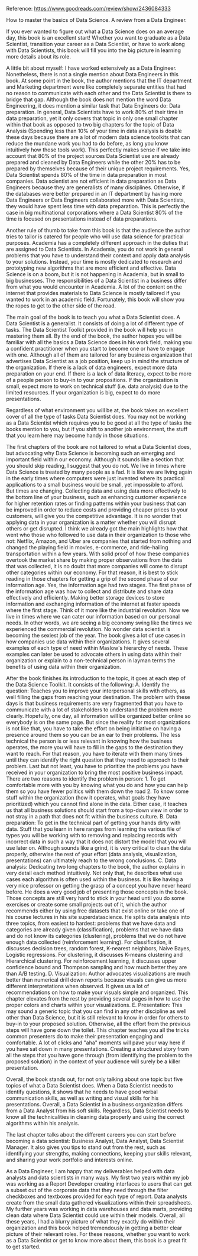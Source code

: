 Reference: https://www.goodreads.com/review/show/2436084333

How to master the basics of Data Science. A review from a Data Engineer.

If you ever wanted to figure out what a Data Science does on an average day, this book is an excellent start! Whether you want to graduate as a Data Scientist, transition your career as a Data Scientist, or have to work along with Data Scientists, this book will fill you into the big picture in learning more details about its role.

A little bit about myself: I have worked extensively as a Data Engineer. Nonetheless, there is not a single mention about Data Engineers in this book. At some point in the book, the author mentions that the IT department and Marketing department were like completely separate entities that had no reason to communicate with each other and the Data Scientist is there to bridge that gap. Although the book does not mention the word Data Engineering, it does mention a similar task that Data Engineers do: Data preparation. In general, Data Scientists have to work 80% of their time in data preparation, yet it only covers that topic in only one small chapter within that book as opposed to two big chapters for the topic of Data Analysis (Spending less than 10% of your time in data analysis is doable these days because there are a lot of modern data science toolkits that can reduce the mundane work you had to do before, as long you know intuitively how those tools work). This perfectly makes sense if we take into account that 80% of the project sources Data Scientist use are already prepared and cleaned by Data Engineers while the other 20% has to be prepared by themselves because of their unique project requirements. Yes, Data Scientist spends 80% of the time in data preparation in most companies. Data scientist are not efficient in data preparation as Data Engineers because they are generalists of many disciplines. Otherwise, if the databases were better prepared in an IT department by having more Data Engineers or Data Engineers collaborated more with Data Scientists, they would have spent less time with data preparation. This is perfectly the case in big multinational corporations where a Data Scientist 80% of the time is focused on presentations instead of data preparations.

Another rule of thumb to take from this book is that the audience the author tries to tailor is catered for people who will use data science for practical purposes. Academia has a completely different approach in the duties that are assigned to Data Scientists. In Academia, you do not work in general problems that you have to understand their context and apply data analysis to your solutions. Instead, your time is mostly dedicated to research and prototyping new algorithms that are more efficient and effective. Data Science is on a boom, but it is not happening in Academia, but in small to big businesses. The responsibilities of a Data Scientist in a business differ from what you would encounter in Academia. A lot of the content on the internet that provides materials to Data Science is mostly tailored if you wanted to work in an academic field. Fortunately, this book will show you the ropes to get to the other side of the road.

The main goal of the book is to teach you what a Data Scientist does. A Data Scientist is a generalist. It consists of doing a lot of different type of tasks. The Data Scientist Toolkit provided in the book will help you in mastering them all. By the end of the book, the author hopes you will be familiar with all the basics a Data Science does in his work field, making you a confident practitioner when you start to become one or have to engage with one. Although all of them are tailored for any business organization that advertises Data Scientist as a job position, keep up in mind the structure of the organization. If there is a lack of data engineers, expect more data preparation on your end. If there is a lack of data literacy, expect to be more of a people person to buy-in to your propositions. If the organization is small, expect more to work on technical stuff (i.e. data analysis) due to the limited resources. If your organization is big, expect to do more presentations. 

Regardless of what environment you will be at, the book takes an excellent cover of all the type of tasks Data Scientist does. You may not be working as a Data Scientist which requires you to be good at all the type of tasks the books mention to you, but if you shift to another job environment, the stuff that you learn here may become handy in those situations.

The first chapters of the book are not tailored to what a Data Scientist does, but advocating why Data Science is becoming such an emerging and important field within our economy. Although it sounds like a section that you should skip reading, I suggest that you do not. We live in times where Data Science is treated by many people as a fad. It is like we are living again in the early times where computers were just invented where its practical applications to a small business would be small, yet impossible to afford. But times are changing. Collecting data and using data more effectively to the bottom line of your business, such as enhancing customer experience for higher retention rates or finding patterns within your business that can be improved in order to reduce costs and providing cheaper prices to your customers, will give you the competitive advantage. It is no wonder that applying data in your organization is a matter whether you will disrupt others or get disrupted. I think we already got the main highlights how that went who those who followed to use data in their organization to those who not: Netflix, Amazon, and Uber are companies that started from nothing and changed the playing field in movies, e-commerce, and ride-hailing transportation within a few years. With solid proof of how these companies overtook the market share by making proper observations from the data that was collected, it is no doubt that more companies will come to disrupt other categories within our economy. For that reason, it is best to stick reading in those chapters for getting a grip of the second phase of our information age. Yes, the information age had two stages. The first phase of the information age was how to collect and distribute and share data effectively and efficiently. Making better storage devices to store information and exchanging information of the internet at faster speeds where the first stage. Think of it more like the industrial revolution. Now we live in times where we can cater our information based on our personal needs. In other words, we are seeing a big economy swing like the times we experienced the commercial revolution. No wonder data scientist is becoming the sexiest job of the year. The book gives a lot of use cases in how companies use data within their organizations. It gives several examples of each type of need within Maslow's hierarchy of needs. These examples can later be used to advocate others in using data within their organization or explain to a non-technical person in layman terms the benefits of using data within their organization.

After the book finishes its introduction to the topic, it goes at each step of the Data Science Toolkit. It consists of the following:
A. Identify the question: Teaches you to improve your interpersonal skills with others, as well filling the gaps from reaching your destination. The problem with these days is that business requirements are very fragmented that you have to communicate with a lot of stakeholders to understand the problem more clearly. Hopefully, one day, all information will be organized better online so everybody is on the same page. But since the reality for most organizations is not like that, you have to take the effort on being initiative on having a presence around them so you can be an ear to their problems. The less technical the person is or less relevant in knowing how the business operates, the more you will have to fill in the gaps to the destination they want to reach. For that reason, you have to iterate with them many times until they can identify the right question that they need to approach to their problem. Last but not least, you have to prioritize the problems you have received in your organization to bring the most positive business impact. There are two reasons to identify the problem in person: 1. To get comfortable more with you by knowing what you do and how you can help them so you have fewer politics with them down the road 2. To know some stuff within the organization (how it operates, what goals they have prioritized) which you cannot find alone in the data. Either case, it teaches us that all business solutions should start from a top-down view in order to not stray in a path that does not fit within the business culture. 
B. Data preparation: To get in the technical part of getting your hands dirty with data. Stuff that you learn in here ranges from learning the various file of types you will be working with to removing and replacing records with incorrect data in such a way that it does not distort the model that you will use later on. Although sounds like a grind, it is very critical to clean the data properly, otherwise the rest of your effort (data analysis, visualization, presentations) can ultimately reach to the wrong conclusions. 
C. Data analysis: Dedicating two long chapters to the book, the author explains in very detail each method intuitively. Not only that, he describes what use cases each algorithm is often used within the business. It is like having a very nice professor on getting the grasp of a concept you have never heard before. He does a very good job of presenting those concepts in the book. Those concepts are still very hard to stick in your head until you do some exercises or create some small projects out of it, which the author recommends either by using free datasets that exist online or take one of his course lectures in his site superdatascience. He splits data analysis into three topics, from easiest to hardest: problems that we have data and categories are already given (classification), problems that we have data and do not know its categories (clustering), problems that we do not have enough data collected (reinforcement learning). For classification, it discusses decision trees, random forest, K-nearest neighbors, Naive Bayes, Logistic regressions. For clustering, it discusses K-means clustering and Hierarchical clustering. For reinforcement learning, it discusses upper confidence bound and Thompson sampling and how much better they are than A/B testing.
D. Visualization: Author advocates visualizations are much better than numerical drill down reports because visuals can give us more different interpretations when observed. It gives us a lot of recommendations on how to make your visuals simple and organized. This chapter elevates from the rest by providing several pages in how to use the proper colors and charts within your visualizations.
E. Presentation: This may sound a generic topic that you can find in any other discipline as well other than Data Science, but it is still relevant to know in order for others to buy-in to your proposed solution. Otherwise, all the effort from the previous steps will have gone down the toilet. This chapter teaches you all the tricks common presenters do to make their presentation engaging and comfortable. A lot of clicks and "aha" moments will pave your way here if you have sat down in many presentations. Creating a structured story from all the steps that you have gone through (from identifying the problem to the proposed solution) in the context of your audience will surely be a killer presentation.

Overall, the book stands out, for not only talking about one topic but five topics of what a Data Scientist does. When a Data Scientist needs to identify questions, it shows that he needs to have good verbal communication skills, as well as writing and visual skills for his presentations. Overall, a Data Scientist in a business organization differs from a Data Analyst from his soft skills. Regardless, Data Scientist needs to know all the technicalities in cleaning data properly and using the correct algorithms within his analysis. 

The last chapter talks about the different careers you can start before becoming a data scientist: Business Analyst, Data Analyst, Data Scientist Manager. It also gives you tips to stand out from the rest, such as identifying your strengths, making connections, keeping your skills relevant, and sharing your work portfolio and interests online.

As a Data Engineer, I am happy that my deliverables helped with data analysts and data scientists in many ways. My first two years within my job was working as a Report Developer creating interfaces to users that can get a subset out of the corporate data that they need through the filter checkboxes and textboxes provided for each type of report. Data analysts create from the small data gathered visualizations within their spreadsheets. My further years was working in data warehouses and data marts, providing clean data where Data Scientist could use within their models. Overall, all these years, I had a blurry picture of what they exactly do within their organization and this book helped tremendously in getting a better clear picture of their relevant roles. For these reasons, whether you want to work as a Data Scientist or get to know more about them, this book is a great fit to get started.
